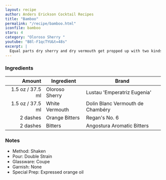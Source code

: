 ```yaml
---
layout: recipe
author: Anders Erickson Cocktail Recipes
title: "Bamboo"
permalink: "/recipe/bamboo.html"
iconfile: bamboo
stars: 4
category: "Oloroso Sherry "
youtube: "B8l-F1qcTYU&t=48s"
excerpt: |
  Equal parts dry sherry and dry vermouth get propped up with two kinds of bitters in the Bamboo, a low-alcohol classic cocktail.
---
```


### Ingredients

|   Amount | Ingredient     | Brand                            |
| -------: | -------------- | -------------------------------- |
|   1.5 oz / 37.5 ml | Oloroso Sherry | Lustau 'Emperatriz Eugenia'      |
|   1.5 oz / 37.5 ml | White Vermouth | Dolin Blanc Vermouth de Chambéry |
| 2 dashes | Orange Bitters | Regan's No. 6                    |
| 2 dashes | Bitters        | Angostura Aromatic Bitters       |

### Notes

- Method: Shaken
- Pour: Double Strain
- Glassware: Coupe
- Garnish: None
- Special Prep: Expressed orange oil
